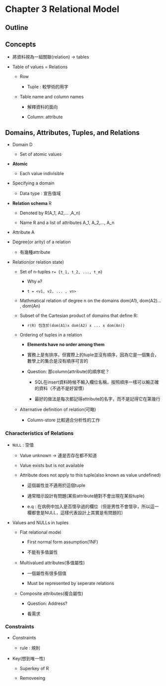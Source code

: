 # Chapter 3 Relational Model

## Outline


## Concepts

- 將資料視為一組關聯(relation) -> tables

- Table of values = Relations

    - Row 

        - Tuple : 較學術的用字

    - Table name and column names

        - 解釋資料的面向

        - Column: attribute

## Domains, Attributes, Tuples, and Relations

- Domain D

    - Set of atomic values

- __Atomic__

    - Each value indivisible

- Specifying a domain

    - Data type : 宣告值域

- __Relation schema__ R
    
    - Denoted by R(A_1, A2,... ,A_n)

    - Name R and a list of attributes A_1, A_2,..., A_n
- Attribute A


- Degree(or arity) of a relation

    - 有幾種attribute

- Relation(or relation state)

    - Set of n-tuples `r= {t_1, t_2, ..., t_m}`

        - Why `m`?

        - `t = <v1, v2, ... , vn>`
    
    - Mathmatical relation of degree n on the domains dom(A1), dom(A2)... , dom(An)

    - Subset of the Cartesian product of domains that define R:

        - `r(R) 包含於(dom(A1)x dom(A2) x ... x dom(An))`
    
    - Ordering of tuples in a relation

        - __Elements have no order among them__

        - 實務上是有排序，但實際上的tuple並沒有順序，因為它是一個集合，數學上的集合是沒有順序可言的

        - Question: 那column(attribute)的順序呢？

            - SQL在insert資料時候不輸入欄位名稱，按照順序一樣可以輸正確的資料（不過不是好習慣）

            - 最好的做法是每次都記得attribute的名字，而不是記得它在第幾行

    - Alternative definition of relation(可略)

        - Column-store 比較適合分析性的工作


### Characteristics of Relations

- `NULL` : 空值

    - Value unknown -> 連是否存在都不知道

    - Value exists but is not available

    - Attribute does not apply to this tuple(also known as value undefined)

        - 這個屬性並不適用於這個tuple

        - 通常暗示設計有問題(某些attribute絕對不會出現在某些tuple)

        - e.q : 在病例中加入是否懷孕過的欄位（但是男性不會懷孕，所以這一欄都會是NULL，這樣代表設計上其實是有問題的）

- Values and NULLs in tuples

    - Flat relational model

        - First normal form assumption(1NF)

        - 不能有多值屬性

    - Multivalued attributes(多值屬性)

        - 一個屬性有很多個值

        - Must be represented by seperate relations

    - Composite attributes(複合屬性)

        - Question: Address?

        - 看需求


### Constraints

- Constraints

    - rule : 規則

- Key(想到唯一性)

    - Superkey of R

    - Removeeing
































